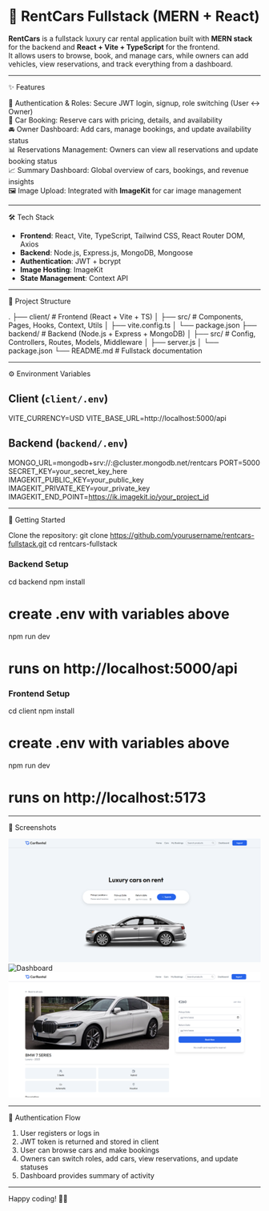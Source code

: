 # 🚗 RentCars Fullstack (MERN + React)

**RentCars** is a fullstack luxury car rental application built with **MERN stack** for the backend and **React + Vite + TypeScript** for the frontend.  
It allows users to browse, book, and manage cars, while owners can add vehicles, view reservations, and track everything from a dashboard.  

---

✨ Features

🔑 Authentication & Roles: Secure JWT login, signup, role switching (User ↔ Owner)  
📅 Car Booking: Reserve cars with pricing, details, and availability  
🚘 Owner Dashboard: Add cars, manage bookings, and update availability status  
📊 Reservations Management: Owners can view all reservations and update booking status  
📈 Summary Dashboard: Global overview of cars, bookings, and revenue insights  
🖼️ Image Upload: Integrated with **ImageKit** for car image management  

---

🛠️ Tech Stack

- **Frontend**: React, Vite, TypeScript, Tailwind CSS, React Router DOM, Axios  
- **Backend**: Node.js, Express.js, MongoDB, Mongoose  
- **Authentication**: JWT + bcrypt  
- **Image Hosting**: ImageKit  
- **State Management**: Context API  

---

📂 Project Structure

.
├── client/            # Frontend (React + Vite + TS)
│   ├── src/           # Components, Pages, Hooks, Context, Utils
│   ├── vite.config.ts
│   └── package.json
├── backend/           # Backend (Node.js + Express + MongoDB)
│   ├── src/           # Config, Controllers, Routes, Models, Middleware
│   ├── server.js
│   └── package.json
└── README.md          # Fullstack documentation

---

⚙️ Environment Variables

## Client (`client/.env`)
VITE_CURRENCY=USD
VITE_BASE_URL=http://localhost:5000/api

## Backend (`backend/.env`)
MONGO_URL=mongodb+srv://<username>:<password>@cluster.mongodb.net/rentcars
PORT=5000
SECRET_KEY=your_secret_key_here
IMAGEKIT_PUBLIC_KEY=your_public_key
IMAGEKIT_PRIVATE_KEY=your_private_key
IMAGEKIT_END_POINT=https://ik.imagekit.io/your_project_id

---

🚀 Getting Started

Clone the repository:
git clone https://github.com/yourusername/rentcars-fullstack.git
cd rentcars-fullstack

### Backend Setup
cd backend
npm install
# create .env with variables above
npm run dev
# runs on http://localhost:5000/api

### Frontend Setup
cd client
npm install
# create .env with variables above
npm run dev
# runs on http://localhost:5173

---


📸 Screenshots

![Homepage](frontend/public/screenshots/home.png)  
![Dashboard](client/public/screenshots/dashboard.png)  
![Booking Page](frontend/public/screenshots/booking.png)


---

🔐 Authentication Flow

1. User registers or logs in  
2. JWT token is returned and stored in client  
3. User can browse cars and make bookings  
4. Owners can switch roles, add cars, view reservations, and update statuses  
5. Dashboard provides summary of activity  

---

Happy coding! 🚗✨
